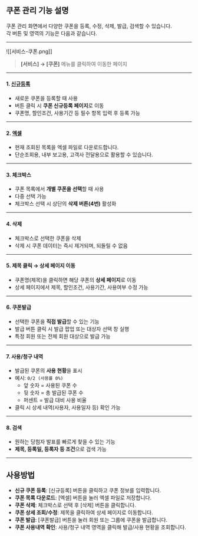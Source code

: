 ## 쿠폰 관리 기능 설명

쿠폰 관리 화면에서 다양한 쿠폰을 등록, 수정, 삭제, 발급, 검색할 수 있습니다.  
각 버튼 및 영역의 기능은 다음과 같습니다.  

***
![[서비스-쿠폰.png]]

> **[서비스] → [쿠폰]** 메뉴를 클릭하여 이동한 페이지  

***

#### 1. [신규등록](쿠폰-신규등록.md)
- 새로운 쿠폰을 등록할 때 사용
- 버튼 클릭 시 **쿠폰 신규등록 페이지**로 이동
- 쿠폰명, 할인조건, 사용기간 등 필수 항목 입력 후 등록 가능

***

#### 2. [엑셀](엑셀.md)
- 현재 조회된 목록을 엑셀 파일로 다운로드합니다.  
- 단순조회용, 내부 보고용, 고객사 전달용으로 활용할 수 있습니다.  

***

#### 3. 체크박스
- 쿠폰 목록에서 **개별 쿠폰을 선택**할 때 사용
- 다중 선택 가능
- 체크박스 선택 시 상단의 **삭제 버튼(4번)** 활성화

***

#### 4. 삭제
- 체크박스로 선택한 쿠폰을 삭제
- 삭제 시 쿠폰 데이터는 즉시 제거되며, 되돌릴 수 없음

***

#### 5. 제목 클릭 → 상세 페이지 이동
- 쿠폰명(제목)을 클릭하면 해당 쿠폰의 **상세 페이지**로 이동
- 상세 페이지에서 제목, 할인조건, 사용기간, 사용여부 수정 가능

***

#### 6. 쿠폰발급
- 선택한 쿠폰을 **직접 발급**할 수 있는 기능
- 발급 버튼 클릭 시 발급 팝업 또는 대상자 선택 창 실행
- 특정 회원 또는 전체 회원 대상으로 발급 가능

***

#### 7. 사용/청구 내역
- 발급된 쿠폰의 **사용 현황**을 표시
- 예시: `0/2 (사용률 0%)`
  - 앞 숫자 = 사용된 쿠폰 수
  - 뒷 숫자 = 총 발급된 쿠폰 수
  - 퍼센트 = 발급 대비 사용 비율
- 클릭 시 상세 내역(사용자, 사용일자 등) 확인 가능

***

#### 8. 검색
- 원하는 당첨자 발표를 빠르게 찾을 수 있는 기능  
- **제목, 등록일, 등록자 등 조건**으로 검색 가능  

***
## 사용방법
- **신규 쿠폰 등록**: [신규등록] 버튼을 클릭하고 쿠폰 정보를 입력합니다.  
- **쿠폰 목록 다운로드**: [엑셀] 버튼을 눌러 엑셀 파일로 저장합니다.  
- **쿠폰 삭제**: 체크박스로 선택 후 [삭제] 버튼을 클릭합니다.  
- **쿠폰 상세 조회/수정**: 제목을 클릭하여 상세 페이지로 이동합니다.  
- **쿠폰 발급**: [쿠폰발급] 버튼을 눌러 회원 또는 그룹에 쿠폰을 발급합니다.  
- **쿠폰 사용내역 확인**: 사용/청구 내역 영역을 클릭해 발급/사용 현황을 조회합니다.  

